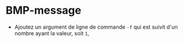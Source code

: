 # BMP-message



* Ajoutez un argument de ligne de commande `-f` qui est suivit d'un nombre ayant la valeur, soit `1`, 


